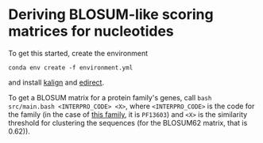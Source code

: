 # Deriving BLOSUM-like scoring matrices for nucleotides

To get this started, create the environment

```conda env create -f environment.yml```

and install [kalign](https://github.com/timolassmann/kalign) and [edirect](https://www.ncbi.nlm.nih.gov/books/NBK179288/).

To get a BLOSUM matrix for a protein family's genes, call 
`bash src/main.bash <INTERPRO_CODE> <X>`, where `<INTERPRO_CODE>`
is the code for the family (in the case of [this family](https://www.ebi.ac.uk/interpro/entry/pfam/PF13603/), it is `PF13603`) and `<X>` is the similarity threshold for clustering the sequences (for the BLOSUM62 matrix, that is 0.62)).